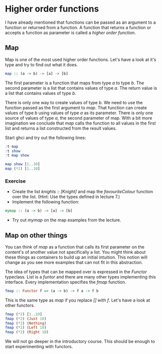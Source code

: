 # Higher order functions

I have already mentioned that functions can be passed as an argument to a
function or returned from a function.  A function that returns a function or
accepts a function as parameter is called a *higher order function*.

## Map

Map is one of the most used higher order functions.  Let's have a look at it's
type and try to find out what it does.

``` haskell
map :: (a -> b) -> [a] -> [b]
```

The first parameter is a function that maps from type *a* to type *b*.  The
second parameter is a list that contains values of type *a*.  The return value
is a list that contains values of type *b*.

There is only one way to create values of type *b*.  We need to use the function
passed as the first argument to *map*.  That function can create values of type
*b* using values of type *a* as its parameter.  There is only one source of
values of type *a*, the second parameter of map.  With a bit more imagination we
conclude that *map* calls the function to all values in the first list and
returns a list constructed from the result values.

Start ghci and try out the following lines:

``` haskell
:t map
:t show
:t map show

map show [1..10]
map (*2) [1..10]
```

### Exercise
 * Create the list *knights :: [Knight]* and map the *favouriteColour* function
   over the list. (Hint: Use the types defined in lecture 7.)
 * Implement the following function:

``` haskell
mymap :: (a -> b) -> [a] -> [b]
```

 * Try out *mymap* on the map examples from the lecture.

## Map on other things

You can think of *map* as a function that calls its first parameter on the
content's of another value not specifically a list.  You might think about these
things as containers to build up an initial intuition.  This notion will change
as you see more examples that can not fit in this abstraction.

The idea of types that can be mapped over is expressed in the *Functor*
typeclass.  List is a *funtor* and there are many other types implementing this
interface.  Every implementation specifies the *fmap* function.

``` haskell
fmap :: Functor f => (a -> b) -> f a -> f b
```

This is the same type as *map* if you replace *[]* with *f*.
Let's have a look at other functors.

``` haskell
fmap (*2) [1..10]
fmap (*2) (Just 10)
fmap (*2) (Nothing)
fmap (*2) (Left 10)
fmap (*2) (Right 10)
```

We will not go deeper in the introductory course.  This should be enough to
start experimenting with functors.
